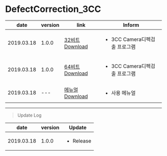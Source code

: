 
# DefectCorrection_3CC

| date | version | link | Inform |
|---|---|---|---|
| 2019.03.18 | 1.0.0 | [32비트 Download](https://github.com/CREVIS/Camera/raw/master/Tools/DefectCorrection_3CC/DefectCorrection_3CC(x86)_v1.0.0.zip)| <ul><li>3CC Camera디펙검출 프로그램<br/></li> |
| 2019.03.18 | 1.0.0 | [64비트 Download](https://github.com/CREVIS/Camera/raw/master/Tools/DefectCorrection_3CC/DefectCorrection_3CC(x64)_v1.0.0.zip)| <ul><li>3CC Camera디펙검출 프로그램<br/></li> |
| 2019.03.18 | --- | [메뉴얼 Download](https://github.com/CREVIS/Camera/raw/master/Tools/DefectCorrection_3CC/DefectCorrection_3CC_v1.0.0%20%EB%A9%94%EB%89%B4%EC%96%BC.pdf)| <ul><li> 사용 메뉴얼<br/></li> |
  
  
  
  
---------------
>Update Log

| date | version | Update |
|---|---|---|
| 2019.03.18 |1.0.0| <ul><li> Release <br/></li> |


  

